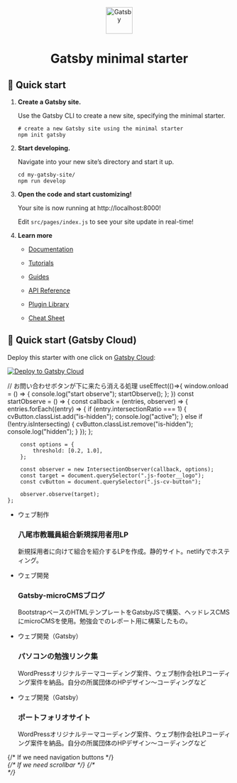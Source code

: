 <p align="center">
  <a href="https://www.gatsbyjs.com/?utm_source=starter&utm_medium=readme&utm_campaign=minimal-starter">
    <img alt="Gatsby" src="https://www.gatsbyjs.com/Gatsby-Monogram.svg" width="60" />
  </a>
</p>
<h1 align="center">
  Gatsby minimal starter
</h1>

## 🚀 Quick start

1.  **Create a Gatsby site.**

    Use the Gatsby CLI to create a new site, specifying the minimal starter.

    ```shell
    # create a new Gatsby site using the minimal starter
    npm init gatsby
    ```

2.  **Start developing.**

    Navigate into your new site’s directory and start it up.

    ```shell
    cd my-gatsby-site/
    npm run develop
    ```

3.  **Open the code and start customizing!**

    Your site is now running at http://localhost:8000!

    Edit `src/pages/index.js` to see your site update in real-time!

4.  **Learn more**

    - [Documentation](https://www.gatsbyjs.com/docs/?utm_source=starter&utm_medium=readme&utm_campaign=minimal-starter)

    - [Tutorials](https://www.gatsbyjs.com/tutorial/?utm_source=starter&utm_medium=readme&utm_campaign=minimal-starter)

    - [Guides](https://www.gatsbyjs.com/tutorial/?utm_source=starter&utm_medium=readme&utm_campaign=minimal-starter)

    - [API Reference](https://www.gatsbyjs.com/docs/api-reference/?utm_source=starter&utm_medium=readme&utm_campaign=minimal-starter)

    - [Plugin Library](https://www.gatsbyjs.com/plugins?utm_source=starter&utm_medium=readme&utm_campaign=minimal-starter)

    - [Cheat Sheet](https://www.gatsbyjs.com/docs/cheat-sheet/?utm_source=starter&utm_medium=readme&utm_campaign=minimal-starter)

## 🚀 Quick start (Gatsby Cloud)

Deploy this starter with one click on [Gatsby Cloud](https://www.gatsbyjs.com/cloud/):

[<img src="https://www.gatsbyjs.com/deploynow.svg" alt="Deploy to Gatsby Cloud">](https://www.gatsbyjs.com/dashboard/deploynow?url=https://github.com/gatsbyjs/gatsby-starter-minimal)

// お問い合わせボタンが下に来たら消える処理
  useEffect(()=>{
		window.onload = () => {
			console.log("start observe");
			startObserve();
		};
	})
	const startObserve = () => {
		const callback = (entries, observer) => {
			entries.forEach((entry) => {
				if (entry.intersectionRatio === 1) {
					cvButton.classList.add("is-hidden");
					console.log("active");
				} else if (!entry.isIntersecting) {
					cvButton.classList.remove("is-hidden");
					console.log("hidden");
				}
			});
		};

		const options = {
			threshold: [0.2, 1.0],
		};

		const observer = new IntersectionObserver(callback, options);
		const target = document.querySelector(".js-footer__logo");
		const cvButton = document.querySelector(".js-cv-button");

		observer.observe(target);
	};



 <div className="js-card-outer swiper">
                <ul className="p-works__card-list swiper-wrapper js-card-list">
                  <li className="p-works__card-wrapper swiper-slide js-card">
                    <div className="p-works__card">
                      <div className="p-works__card__inner">
                        <div className="p-works__drop">
                          <div className="p-works__drop__inner">
                            <span className="p-works__tag">ウェブ制作</span>
                            <h3 className="p-works__title">
                              八尾市教職員組合新規採用者用LP
                            </h3>
                            <figure className="p-works__image">
                              <StaticImage
                                src="../images/works/works-ytu-rookies.png"
                                alt=""
                              />
                            </figure>
                          </div>
                        </div>
                        <p className="p-works__text">
                          新規採用者に向けて組合を紹介するLPを作成。静的サイト。netlifyでホスティング。
                        </p>
                        <a href="#" className="p-works__nav-to-detail">
                          <StaticImage
                            src="../images/works/view-details.png"
                            className="p-works__nav-to-detail__image"
                            alt=""
                          />
                        </a>
                      </div>
                    </div>
                  </li>
                  <li className="p-works__card-wrapper swiper-slide js-card">
                    <div className="p-works__card">
                      <div href="#" className="p-works__card__inner">
                        <div className="p-works__drop">
                          <div className="p-works__drop__inner">
                            <span className="p-works__tag">ウェブ開発</span>
                            <h3 className="p-works__title">
                              Gatsby-microCMSブログ
                            </h3>
                            <figure className="p-works__image">
                              <StaticImage
                                src="../images/works/works-gatsby-micro.png"
                                alt=""
                              />
                            </figure>
                          </div>
                        </div>
                        <p className="p-works__text">
                          BootstrapベースのHTMLテンプレートをGatsbyJSで構築、ヘッドレスCMSにmicroCMSを使用。勉強会でのレポート用に構築したもの。
                        </p>
                        <a href="#" className="p-works__nav-to-detail">
                          <StaticImage
                            src="../images/works/view-details.png"
                            className="p-works__nav-to-detail__image"
                            alt=""
                          />
                        </a>
                      </div>
                    </div>
                  </li>
                  <li className="p-works__card-wrapper swiper-slide js-card">
                    <div className="p-works__card">
                      <div href="#" className="p-works__card__inner">
                        <div className="p-works__drop">
                          <div className="p-works__drop__inner">
                            <span className="p-works__tag">
                              ウェブ開発（Gatsby）
                            </span>
                            <h3 className="p-works__title">
                              パソコンの勉強リンク集
                            </h3>
                            <figure className="p-works__image">
                              <StaticImage
                                src="../images/works/study-link.png"
                                alt=""
                              />
                            </figure>
                          </div>
                        </div>
                        <p className="p-works__text">
                          WordPressオリジナルテーマコーディング案件、ウェブ制作会社LPコーディング案件を納品。自分の所属団体のHPデザイン〜コーディングなど
                        </p>
                        <a href="#" className="p-works__nav-to-detail">
                          <StaticImage
                            src="../images/works/view-details.png"
                            className="p-works__nav-to-detail__image"
                            alt=""
                          />
                        </a>
                      </div>
                    </div>
                  </li>
                  <li className="p-works__card-wrapper swiper-slide js-card">
                    <div className="p-works__card">
                      <div href="#" className="p-works__card__inner">
                        <div className="p-works__drop">
                          <div className="p-works__drop__inner">
                            <span className="p-works__tag">
                              ウェブ開発（Gatsby）
                            </span>
                            <h3 className="p-works__title">
                              ポートフォリオサイト
                            </h3>
                            <figure className="p-works__image">
                              <StaticImage
                                src="../images/works/works_portfolio.png"
                                alt=""
                              />
                            </figure>
                          </div>
                        </div>
                        <p className="p-works__text">
                          WordPressオリジナルテーマコーディング案件、ウェブ制作会社LPコーディング案件を納品。自分の所属団体のHPデザイン〜コーディングなど
                        </p>
                        <a href="#" className="p-works__nav-to-detail">
                          <StaticImage
                            src="../images/works/view-details.png"
                            className="p-works__nav-to-detail__image"
                            alt=""
                          />
                        </a>
                      </div>
                    </div>
                  </li>
                </ul>
                <div className="swiper-pagination" />
                {/* If we need navigation buttons */}
                <div className="swiper-button-prev">
                  <i className="fa-solid fa-play" />
                </div>
                <div className="swiper-button-next">
                  <i className="fa-solid fa-play" />
                </div>
                {/* If we need scrollbar */}
                {/* <div class="swiper-scrollbar"></div> */}
              </div>
